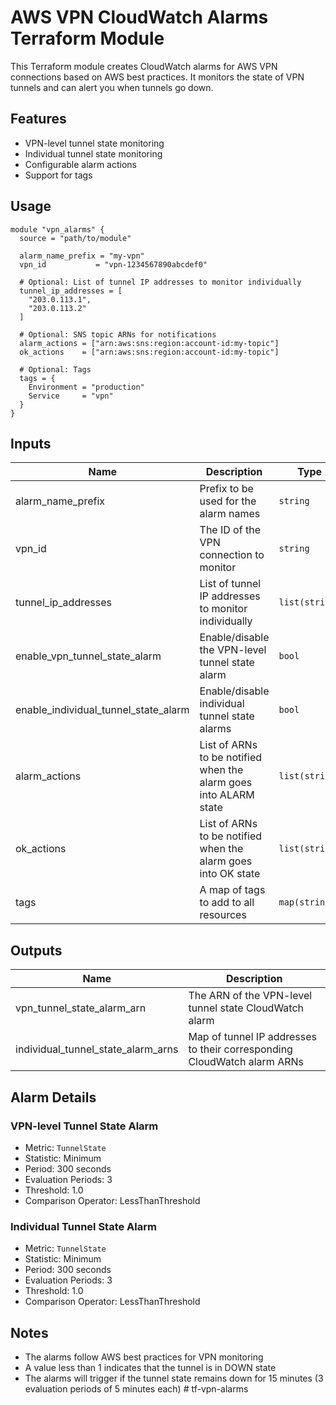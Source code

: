 # AWS VPN CloudWatch Alarms Terraform Module

This Terraform module creates CloudWatch alarms for AWS VPN connections based on AWS best practices. It monitors the state of VPN tunnels and can alert you when tunnels go down.

## Features

- VPN-level tunnel state monitoring
- Individual tunnel state monitoring
- Configurable alarm actions
- Support for tags

## Usage

```hcl
module "vpn_alarms" {
  source = "path/to/module"

  alarm_name_prefix = "my-vpn"
  vpn_id           = "vpn-1234567890abcdef0"
  
  # Optional: List of tunnel IP addresses to monitor individually
  tunnel_ip_addresses = [
    "203.0.113.1",
    "203.0.113.2"
  ]

  # Optional: SNS topic ARNs for notifications
  alarm_actions = ["arn:aws:sns:region:account-id:my-topic"]
  ok_actions    = ["arn:aws:sns:region:account-id:my-topic"]

  # Optional: Tags
  tags = {
    Environment = "production"
    Service     = "vpn"
  }
}
```

## Inputs

| Name | Description | Type | Default | Required |
|------|-------------|------|---------|:--------:|
| alarm_name_prefix | Prefix to be used for the alarm names | `string` | n/a | yes |
| vpn_id | The ID of the VPN connection to monitor | `string` | n/a | yes |
| tunnel_ip_addresses | List of tunnel IP addresses to monitor individually | `list(string)` | `[]` | no |
| enable_vpn_tunnel_state_alarm | Enable/disable the VPN-level tunnel state alarm | `bool` | `true` | no |
| enable_individual_tunnel_state_alarm | Enable/disable individual tunnel state alarms | `bool` | `true` | no |
| alarm_actions | List of ARNs to be notified when the alarm goes into ALARM state | `list(string)` | `[]` | no |
| ok_actions | List of ARNs to be notified when the alarm goes into OK state | `list(string)` | `[]` | no |
| tags | A map of tags to add to all resources | `map(string)` | `{}` | no |

## Outputs

| Name | Description |
|------|-------------|
| vpn_tunnel_state_alarm_arn | The ARN of the VPN-level tunnel state CloudWatch alarm |
| individual_tunnel_state_alarm_arns | Map of tunnel IP addresses to their corresponding CloudWatch alarm ARNs |

## Alarm Details

### VPN-level Tunnel State Alarm
- Metric: `TunnelState`
- Statistic: Minimum
- Period: 300 seconds
- Evaluation Periods: 3
- Threshold: 1.0
- Comparison Operator: LessThanThreshold

### Individual Tunnel State Alarm
- Metric: `TunnelState`
- Statistic: Minimum
- Period: 300 seconds
- Evaluation Periods: 3
- Threshold: 1.0
- Comparison Operator: LessThanThreshold

## Notes

- The alarms follow AWS best practices for VPN monitoring
- A value less than 1 indicates that the tunnel is in DOWN state
- The alarms will trigger if the tunnel state remains down for 15 minutes (3 evaluation periods of 5 minutes each) # tf-vpn-alarms
